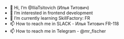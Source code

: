 - 👋 Hi, I’m @IliaTsitovich (Илья Титович)
- 👀 I’m interested in frontend development
- 🌱 I’m currently learning SkillFactory: FR
- 📫 How to reach me in SLACK - Илья Титович FR-118
- 📫 How to reach me in Telegram  - @mr_fischer



